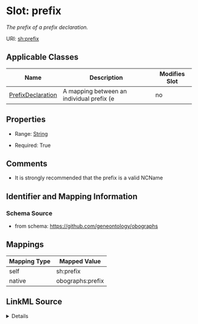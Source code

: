 

# Slot: prefix


_The prefix of a prefix declaration._





URI: [sh:prefix](https://w3id.org/shacl/prefix)



<!-- no inheritance hierarchy -->





## Applicable Classes

| Name | Description | Modifies Slot |
| --- | --- | --- |
| [PrefixDeclaration](PrefixDeclaration.md) | A mapping between an individual prefix (e |  no  |







## Properties

* Range: [String](String.md)

* Required: True





## Comments

* It is strongly recommended that the prefix is a valid NCName

## Identifier and Mapping Information







### Schema Source


* from schema: https://github.com/geneontology/obographs




## Mappings

| Mapping Type | Mapped Value |
| ---  | ---  |
| self | sh:prefix |
| native | obographs:prefix |




## LinkML Source

<details>
```yaml
name: prefix
description: The prefix of a prefix declaration.
comments:
- It is strongly recommended that the prefix is a valid NCName
from_schema: https://github.com/geneontology/obographs
rank: 1000
slot_uri: sh:prefix
key: true
alias: prefix
owner: PrefixDeclaration
domain_of:
- PrefixDeclaration
range: string
required: true

```
</details>